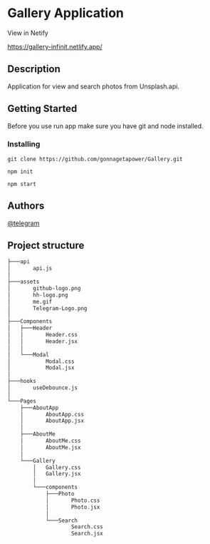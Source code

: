 # Gallery Application
View in Netify

https://gallery-infinit.netlify.app/

## Description

Application for view and search photos from Unsplash.api.

## Getting Started
Before you use run app make sure you have git and node installed.
### Installing
```
git clone https://github.com/gonnagetapower/Gallery.git
```
```
npm init
```
```
npm start
```

## Authors
[@telegram](https://t.me/gonnagetapower)


## Project structure
```bash
├───api
│       api.js
│
├───assets
│       github-logo.png
│       hh-logo.png
│       me.gif
│       Telegram-Logo.png
│
├───Components
│   ├───Header
│   │       Header.css
│   │       Header.jsx
│   │
│   └───Modal
│           Modal.css
│           Modal.jsx
│
├───hooks
│       useDebounce.js
│
└───Pages
    ├───AboutApp
    │       AboutApp.css
    │       AboutApp.jsx
    │
    ├───AboutMe
    │       AboutMe.css
    │       AboutMe.jsx
    │
    └───Gallery
        │   Gallery.css
        │   Gallery.jsx
        │
        └───components
            ├───Photo
            │       Photo.css
            │       Photo.jsx
            │
            └───Search
                    Search.css
                    Search.jsx
```

